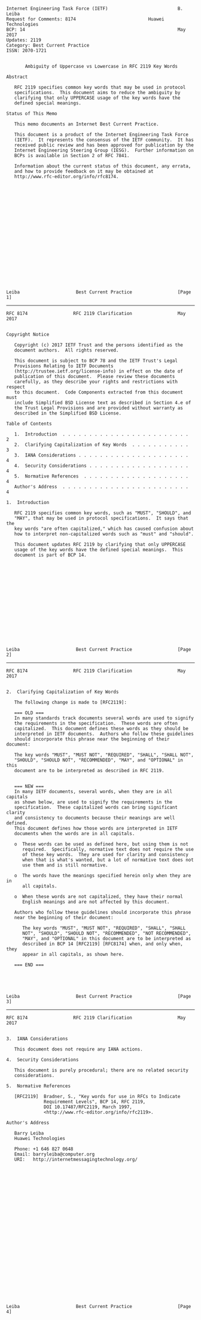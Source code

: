     Internet Engineering Task Force (IETF)                          B. Leiba
    Request for Comments: 8174                           Huawei Technologies
    BCP: 14                                                         May 2017
    Updates: 2119
    Category: Best Current Practice
    ISSN: 2070-1721


           Ambiguity of Uppercase vs Lowercase in RFC 2119 Key Words

    Abstract

       RFC 2119 specifies common key words that may be used in protocol
       specifications.  This document aims to reduce the ambiguity by
       clarifying that only UPPERCASE usage of the key words have the
       defined special meanings.

    Status of This Memo

       This memo documents an Internet Best Current Practice.

       This document is a product of the Internet Engineering Task Force
       (IETF).  It represents the consensus of the IETF community.  It has
       received public review and has been approved for publication by the
       Internet Engineering Steering Group (IESG).  Further information on
       BCPs is available in Section 2 of RFC 7841.

       Information about the current status of this document, any errata,
       and how to provide feedback on it may be obtained at
       http://www.rfc-editor.org/info/rfc8174.





















    Leiba                     Best Current Practice                 [Page 1]

------------------------------------------------------------------------

``` newpage
RFC 8174                 RFC 2119 Clarification                 May 2017


Copyright Notice

   Copyright (c) 2017 IETF Trust and the persons identified as the
   document authors.  All rights reserved.

   This document is subject to BCP 78 and the IETF Trust's Legal
   Provisions Relating to IETF Documents
   (http://trustee.ietf.org/license-info) in effect on the date of
   publication of this document.  Please review these documents
   carefully, as they describe your rights and restrictions with respect
   to this document.  Code Components extracted from this document must
   include Simplified BSD License text as described in Section 4.e of
   the Trust Legal Provisions and are provided without warranty as
   described in the Simplified BSD License.

Table of Contents

   1.  Introduction  . . . . . . . . . . . . . . . . . . . . . . . .   2
   2.  Clarifying Capitalization of Key Words  . . . . . . . . . . .   3
   3.  IANA Considerations . . . . . . . . . . . . . . . . . . . . .   4
   4.  Security Considerations . . . . . . . . . . . . . . . . . . .   4
   5.  Normative References  . . . . . . . . . . . . . . . . . . . .   4
   Author's Address  . . . . . . . . . . . . . . . . . . . . . . . .   4

1.  Introduction

   RFC 2119 specifies common key words, such as "MUST", "SHOULD", and
   "MAY", that may be used in protocol specifications.  It says that the
   key words "are often capitalized," which has caused confusion about
   how to interpret non-capitalized words such as "must" and "should".

   This document updates RFC 2119 by clarifying that only UPPERCASE
   usage of the key words have the defined special meanings.  This
   document is part of BCP 14.

















Leiba                     Best Current Practice                 [Page 2]
```

------------------------------------------------------------------------

``` newpage
RFC 8174                 RFC 2119 Clarification                 May 2017


2.  Clarifying Capitalization of Key Words

   The following change is made to [RFC2119]:

   === OLD ===
   In many standards track documents several words are used to signify
   the requirements in the specification.  These words are often
   capitalized.  This document defines these words as they should be
   interpreted in IETF documents.  Authors who follow these guidelines
   should incorporate this phrase near the beginning of their document:

   The key words "MUST", "MUST NOT", "REQUIRED", "SHALL", "SHALL NOT",
   "SHOULD", "SHOULD NOT", "RECOMMENDED", "MAY", and "OPTIONAL" in this
   document are to be interpreted as described in RFC 2119.


   === NEW ===
   In many IETF documents, several words, when they are in all capitals
   as shown below, are used to signify the requirements in the
   specification.  These capitalized words can bring significant clarity
   and consistency to documents because their meanings are well defined.
   This document defines how those words are interpreted in IETF
   documents when the words are in all capitals.

   o  These words can be used as defined here, but using them is not
      required.  Specifically, normative text does not require the use
      of these key words.  They are used for clarity and consistency
      when that is what's wanted, but a lot of normative text does not
      use them and is still normative.

   o  The words have the meanings specified herein only when they are in
      all capitals.

   o  When these words are not capitalized, they have their normal
      English meanings and are not affected by this document.

   Authors who follow these guidelines should incorporate this phrase
   near the beginning of their document:

      The key words "MUST", "MUST NOT", "REQUIRED", "SHALL", "SHALL
      NOT", "SHOULD", "SHOULD NOT", "RECOMMENDED", "NOT RECOMMENDED",
      "MAY", and "OPTIONAL" in this document are to be interpreted as
      described in BCP 14 [RFC2119] [RFC8174] when, and only when, they
      appear in all capitals, as shown here.

   === END ===





Leiba                     Best Current Practice                 [Page 3]
```

------------------------------------------------------------------------

``` newpage
RFC 8174                 RFC 2119 Clarification                 May 2017


3.  IANA Considerations

   This document does not require any IANA actions.

4.  Security Considerations

   This document is purely procedural; there are no related security
   considerations.

5.  Normative References

   [RFC2119]  Bradner, S., "Key words for use in RFCs to Indicate
              Requirement Levels", BCP 14, RFC 2119,
              DOI 10.17487/RFC2119, March 1997,
              <http://www.rfc-editor.org/info/rfc2119>.

Author's Address

   Barry Leiba
   Huawei Technologies

   Phone: +1 646 827 0648
   Email: barryleiba@computer.org
   URI:   http://internetmessagingtechnology.org/



























Leiba                     Best Current Practice                 [Page 4]
```
